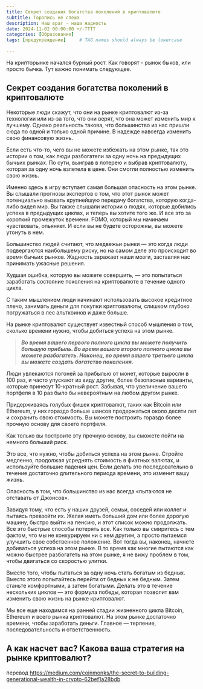 ```yaml
---
title: Секрет создания богатства поколений в криптовалюте
subtitle: Торопись не спеша
description: Наш враг - наша жадность
date: 2024-11-02 00:00:00 +/-TTTT
categories: [Образование]
tags: [предупреждение]     # TAG names should always be lowercase

---
```


На крипторынке начался бурный рост. Как говорят - рынок быков, или просто бычка. Тут важно понимать следующее.

## **Секрет создания богатства поколений в криптовалюте**

Некоторые люди скажут, что они на рынке криптовалют из-за технологии или из-за того, что они верят, что она может изменить мир к лучшему. Однако реальность такова, что большинство из нас пришли сюда по одной и только одной причине. В надежде навсегда изменить свою финансовую жизнь.

Если есть что-то, чего вы не можете избежать на этом рынке, так это истории о том, как люди разбогатели за одну ночь на предыдущих бычьих рынках. По сути, выиграв в лотерею и выбрав криптовалюту, которая за одну ночь взлетела в цене. Они смогли полностью изменить свою жизнь.

Именно здесь в игру вступает самая большая опасность на этом рынке. Вы слышали прогнозы экспертов о том, что этот рынок может потенциально вызвать крупнейшую передачу богатства, которую когда-либо видел мир. Вы также слышали истории о людях, которые добились успеха в предыдущих циклах, и теперь вы хотите того же. И все это за короткий промежуток времени. FOMO, который мы начинаем чувствовать, опьяняет. И если вы не будете осторожны, вы можете утонуть в нем.

Большинство людей считают, что медвежьи рынки — это когда люди подвергаются наибольшему риску, но на самом деле это происходит во время бычьих рынков. Жадность заражает наши мозги, заставляя нас принимать ужасные решения.

Худшая ошибка, которую вы можете совершить, — это попытаться заработать состояние поколения на криптовалюте в течение одного цикла. 

С таким мышлением люди начинают использовать высокое кредитное плечо, занимать деньги для покупки криптовалюты, слишком глубоко погружаться в лес альткоинов и даже больше.

На рынке криптовалют существует известный способ мышления о том, сколько времени нужно, чтобы добиться успеха на этом рынке.  

> **_Во время вашего первого полного цикла вы можете получить большую прибыль. Во время вашего второго полного цикла вы можете разбогатеть. Наконец, во время вашего третьего цикла вы можете создать богатство поколения._**

Люди увлекаются погоней за прибылью от монет, которые выросли в 100 раз, и часто упускают из виду другие, более безопасные варианты, которые принесут 10-кратный рост. Забывая, что увеличение вашего портфеля в 10 раз было бы невероятным на любом другом рынке.

Придерживаясь голубых фишек криптовалют, таких как Bitcoin или Ethereum, у них гораздо больше шансов продержаться около десяти лет и сохранить свою стоимость. Вы можете построить гораздо более прочную основу для своего портфеля.

Как только вы построите эту прочную основу, вы сможете пойти на немного больший риск.

  

Это все, что нужно, чтобы добиться успеха на этом рынке. Стройте медленно, продолжая усреднять стоимость в фиатных валютах, и используйте большие падения цен. Если делать это последовательно в течение достаточно длительного периода времени, это изменит вашу жизнь.

  

Опасность в том, что большинство из нас всегда «пытаются не отставать от Джонсов».

  

Завидуя тому, что есть у наших друзей, семьи, соседей или коллег и пытаясь превзойти их. Желая иметь больший дом или более дорогую машину, быстро выйти на пенсию, и этот список можно продолжать. Все это быстрые способы потерять все. Как только вы смиритесь с тем фактом, что мы не конкурируем ни с кем другим, а просто пытаемся улучшить свое собственное положение. Вот тогда вы, наконец, начнете добиваться успеха на этом рынке. В то время как многие пытаются как можно быстрее разбогатеть на этом рынке, я не вижу проблем в том, чтобы двигаться со скоростью улитки.

  

Вместо того, чтобы пытаться за одну ночь стать богатым из бедных. Вместо этого попытайтесь перейти от бедных к не бедным. Затем станьте комфортными, а затем богатыми. Делать это в течение нескольких циклов — это формула победы, которая позволит вам изменить свою жизнь на рынке криптовалют.

  
Мы все еще находимся на ранней стадии жизненного цикла Bitcoin, Ethereum и всего рынка криптовалют. На этом рынке достаточно времени, чтобы заработать деньги. Главное — терпение, последовательность и ответственность.

## **А как насчет вас? Какова ваша стратегия на рынке криптовалют?**

перевод https://medium.com/coinmonks/the-secret-to-building-generational-wealth-in-crypto-62bef1a28bdb
